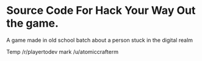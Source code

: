# Source Code For Hack Your Way Out the game.
A game made in old school batch about a person stuck in the digital realm

Temp /r/playertodev mark /u/atomiccrafterm
